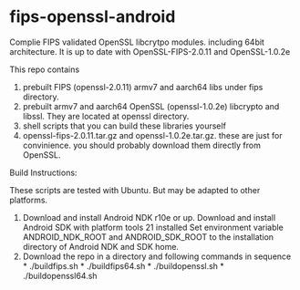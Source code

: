 # fips-openssl-android
Complie FIPS validated OpenSSL libcrytpo modules. including 64bit architecture. It is up to date with OpenSSL-FIPS-2.0.11 and OpenSSL-1.0.2e

This repo contains 
  1. prebuilt FIPS (openssl-2.0.11) armv7 and aarch64 libs under fips directory.
  2. prebuilt armv7 and aarch64 OpenSSL (openssl-1.0.2e) libcrypto and libssl. They are located at openssl directory.
  3. shell scripts that you can build these libraries yourself
  4. openssl-fips-2.0.11.tar.gz and openssl-1.0.2e.tar.gz. these are just for convinience. you should probably download them directly from OpenSSL.

Build Instructions:

  These scripts are tested with Ubuntu. But may be adapted to other platforms.

  1. Download and install Android NDK r10e or up.
    Download and install Android SDK with platform tools 21 installed
    Set environment variable ANDROID_NDK_ROOT and ANDROID_SDK_ROOT to the installation directory of Android NDK and SDK home.
  2. Download the repo in a directory and following commands in sequence
    * ./buildfips.sh
    * ./buildfips64.sh
    * ./buildopenssl.sh
    * ./buildopenssl64.sh
